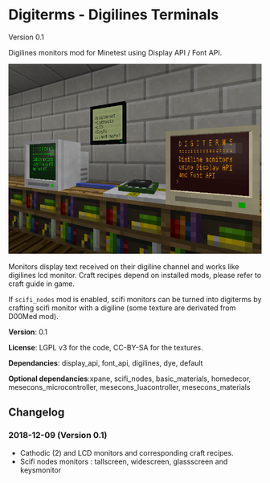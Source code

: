 # Digiterms - Digilines Terminals
Version 0.1

Digilines monitors mod for Minetest using Display API / Font API.

![Presentation image of Digiterms](screenshot.png)

Monitors display text received on their digiline channel and works like digilines lcd monitor.
Craft recipes depend on installed mods, please refer to craft guide in game.

If `scifi_nodes` mod is enabled, scifi monitors can be turned into digiterms by crafting scifi monitor with a digiline (some texture are derivated from D00Med mod).

**Version**: 0.1

**License**: LGPL v3 for the code, CC-BY-SA for the textures.

**Dependancies**: display_api, font_api, digilines, dye, default

**Optional dependancies**:xpane, scifi_nodes, basic_materials, homedecor, mesecons_microcontroller, mesecons_luacontroller, mesecons_materials

## Changelog

### 2018-12-09 (Version 0.1)
- Cathodic (2) and LCD monitors and corresponding craft recipes.
- Scifi nodes monitors : tallscreen, widescreen, glassscreen and keysmonitor
